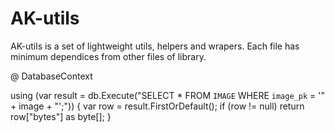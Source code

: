 # AK-utils
AK-utils is a set of lightweight utils, helpers and wrapers.
Each file has minimum dependices from other files of library.

@ DatabaseContext

using (var result = db.Execute("SELECT * FROM `IMAGE` WHERE `image_pk` = '" + image + "';"))
{
  var row = result.FirstOrDefault();
  if (row != null)
    return row["bytes"] as byte[];
}
